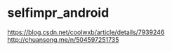 # selfimpr_android
https://blog.csdn.net/coolwxb/article/details/7939246
http://chuansong.me/n/504597251735
